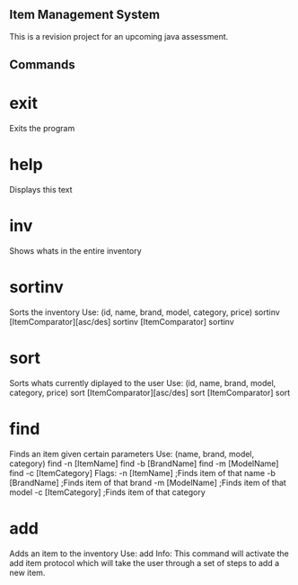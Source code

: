 ## Item Management System

This is a revision project for an upcoming java assessment.


## Commands

# exit
Exits the program

# help
Displays this text

# inv
Shows whats in the entire inventory

# sortinv
Sorts the inventory
Use:
    (id, name, brand, model, category, price)
    sortinv [ItemComparator][asc/des]
    sortinv [ItemComparator]
    sortinv

# sort
Sorts whats currently diplayed to the user
Use:
    (id, name, brand, model, category, price)
    sort [ItemComparator][asc/des]
    sort [ItemComparator]
    sort

# find
Finds an item given certain parameters
Use:
    (name, brand, model, category)
    find -n [ItemName]
    find -b [BrandName]
    find -m [ModelName]
    find -c [ItemCategory]
Flags:
    -n [ItemName]       ;Finds item of that name 
    -b [BrandName]      ;Finds item of that brand 
    -m [ModelName]      ;Finds item of that model
    -c [ItemCategory]   ;Finds item of that category

# add
Adds an item to the inventory
Use:
    add
Info:
    This command will activate the add item protocol which will take the user through a set of steps to add a new item.